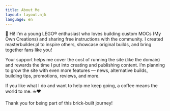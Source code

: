 ```yaml
---
title: About Me
layout: layout.njk
language: en
---
```


👋 Hi! I'm a young LEGO® enthusiast who loves building custom MOCs (My Own Creations) and sharing free instructions with the community. I created masterbuilder.pl to inspire others, showcase original builds, and bring together fans like you!

Your support helps me cover the cost of running the site (like the domain) and rewards the time I put into creating and publishing content. I’m planning to grow the site with even more features — news, alternative builds, building tips, promotions, reviews, and more.

If you like what I do and want to help me keep going, a coffee means the world to me. ☕❤️

Thank you for being part of this brick-built journey!

<script type="text/javascript" src="https://cdnjs.buymeacoffee.com/1.0.0/button.prod.min.js" data-name="bmc-button" data-slug="masterbuilder" data-color="#FFDD00" data-emoji="☕"  data-font="Cookie" data-text="Buy me a coffee" data-outline-color="#000000" data-font-color="#000000" data-coffee-color="#ffffff" ></script>